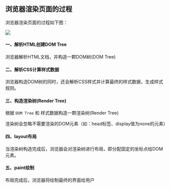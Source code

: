 ## 浏览器渲染页面的过程

浏览器渲染页面的过程如下图：

<img src="./asset/img/render.png"/>

#### 一、解析HTML创建DOM Tree

浏览器解析HTML文档，并构造一颗DOM树(DOM Tree)

#### 二、解析CSS计算样式数据

浏览器构造DOM树的同时，还会解析CSS样式并计算最终的样式数据，生成样式规则。

#### 三、构造渲染树(Render Tree)

根据 `DOM Tree` 和 样式数据构造一颗渲染树(Render Tree)

渲染树会忽略不需要渲染的DOM元素（如：head标签、display值为none的元素）

#### 四、layout布局

当渲染树构造完成后，浏览器会对渲染树进行布局，即分配固定的坐标点给DOM元素。

#### 五、paint绘制

布局完成后，浏览器将绘制最终的界面给用户
